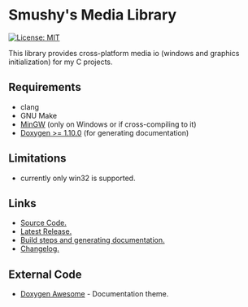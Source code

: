 Smushy's Media Library
=====================
[![License: MIT](https://img.shields.io/badge/License-MIT-yellow.svg)](https://opensource.org/licenses/MIT)

This library provides cross-platform media io
(windows and graphics initialization) for my C projects.

## Requirements
- clang
- GNU Make
- [MinGW](https://www.mingw-w64.org/) (only on Windows or if cross-compiling to it)
- [Doxygen >= 1.10.0](https://www.doxygen.nl/) (for generating documentation)

## Limitations
- currently only win32 is supported.

<!-- TODO(alicia): Latest Release link! -->
## Links
- [Source Code.](https://github.com/smushy64/medialib)
- [Latest Release.](https://github.com/smushy64/medialib)
- [Build steps and generating documentation.](./BUILD.md)
- [Changelog.](./CHANGELOG.md)

## External Code
- [Doxygen Awesome](https://jothepro.github.io/doxygen-awesome-css/) - Documentation theme.

